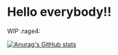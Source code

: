 # Hello everybody!!
WIP :rage4:


[![Anurag's GitHub stats](https://github-readme-stats.vercel.app/api?username=cawolfkreo&show_icons=true&theme=tokyonight)](https://github.com/anuraghazra/github-readme-stats)